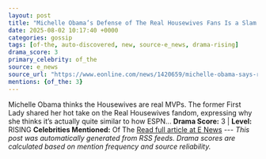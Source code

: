 ```yaml
---
layout: post
title: "Michelle Obama’s Defense of The Real Housewives Fans Is a Slam Dunk"
date: 2025-08-02 10:17:40 +0000
categories: gossip
tags: [of-the, auto-discovered, new, source-e_news, drama-rising]
drama_score: 3
primary_celebrity: of_the
source: e_news
source_url: "https://www.eonline.com/news/1420659/michelle-obama-says-real-housewives-is-like-sports?cmpid=rss-syndicate-genericrss-us-top_stories"
mentions: {of_the: 3}
---
```


Michelle Obama thinks the Housewives are real MVPs. The former First Lady shared her hot take on the Real Housewives fandom, expressing why she thinks it’s actually quite similar to how ESPN... **Drama Score:** 3 | **Level:** RISING **Celebrities Mentioned:** Of The [Read full article at E News](https://www.eonline.com/news/1420659/michelle-obama-says-real-housewives-is-like-sports?cmpid=rss-syndicate-genericrss-us-top_stories) --- *This post was automatically generated from RSS feeds. Drama scores are calculated based on mention frequency and source reliability.*